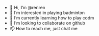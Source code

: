 - 👋 Hi, I’m @renren
- 👀 I’m interested in playing badminton 
- 🌱 I’m currently learning how to play codm
- 💞️ I’m looking to collaborate on github
- 📫 How to reach me, just chat me

<!---
renren156/renren156 is a ✨ special ✨ repository because its `README.md` (this file) appears on your GitHub profile.
You can click the Preview link to take a look at your changes.
--->
